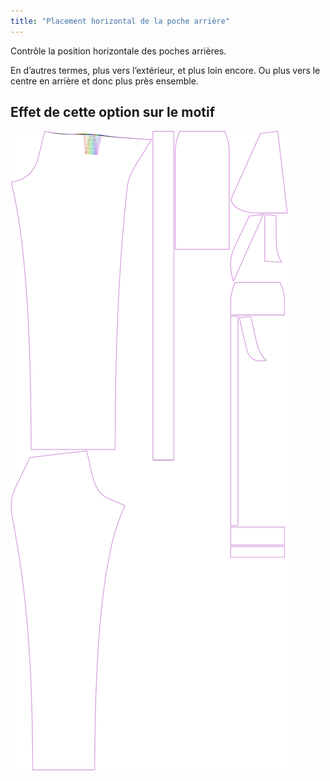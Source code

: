 ```yaml
---
title: "Placement horizontal de la poche arrière"
---
```


Contrôle la position horizontale des poches arrières.

En d’autres termes, plus vers l’extérieur, et plus loin encore. Ou plus vers le centre en arrière et donc plus près ensemble.

## Effet de cette option sur le motif

![Cette image montre l'effet de cette option en superposant plusieurs variantes qui ont une valeur différente pour cette option](charlie_backpockethorizontalplacement_sample.svg "Effet de cette option sur le modèle")
